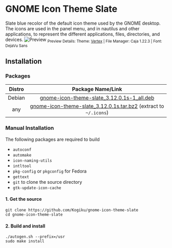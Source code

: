 # GNOME Icon Theme Slate
Slate blue recolor of the default icon theme used by the GNOME desktop. The icons are used in the panel menu, and in nautilus and other applications, to represent the different applications, files, directories, and devices.
![Preview](https://raw.githubusercontent.com/Kogiku/gnome-icon-theme-slate/master/preview.png)
<sub>Preview Details: Theme: [Vertex](https://github.com/oberon-manjaro/vertex-theme) | File Manager: Caja 1.22.3 | Font: DejaVu Sans</sub>
## Installation
### Packages
|Distro|Package Name/Link|
|:----:|:----:|
| Debian | [gnome-icon-theme-slate_3.12.0.1s-1_all.deb](https://github.com/Kogiku/gnome-icon-theme-slate/releases/download/3.12.0.1s/gnome-icon-theme-slate_3.12.0.1s-1_all.deb) |
| any | [gnome-icon-theme-slate_3.12.0.1s.tar.bz2](https://github.com/Kogiku/gnome-icon-theme-slate/releases/download/3.12.0.1s/gnome-icon-theme-slate_3.12.0.1s.tar.bz2) (extract to `~/.icons`)|
### Manual Installation
The following packages are required to build
* `autoconf`
* `automake`
* `icon-naming-utils`
* `intltool`
* `pkg-config` or `pkgconfig` for Fedora
* `gettext`
* `git` to clone the source directory
* `gtk-update-icon-cache`
#### 1. Get the source
```
git clone https://github.com/Kogiku/gnome-icon-theme-slate
cd gnome-icon-theme-slate
```
#### 2. Build and install
```
./autogen.sh --prefix=/usr
sudo make install
```
